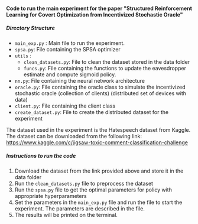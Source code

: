 #### Code to run the main experiment for the paper "Structured Reinforcement Learning for  Covert Optimization from Incentivized Stochastic Oracle"

##### Directory Structure
- ```main_exp.py``` : Main file to run the experiment. 
- ```spsa.py```: File containing the SPSA optimizer
- ```utils``` :
  - ```clean_datasets.py```: File to clean the dataset stored in the data folder
  - ```funcs.py```: File containing the functions to update the eavesdropper estimate and compute sigmoid policy.
- ```nn.py```: File containing the neural network architecture
- ```oracle.py```: File containing the oracle class to simulate the incentivized stochastic oracle (collection of clients) (distributed set of devices with data)
- ```client.py```: File containing the client class 
- ```create_dataset.py```: File to create the distributed dataset for the experiment

The dataset used in the experiment is the Hatespeech dataset from Kaggle. The dataset can be downloaded from the following link: https://www.kaggle.com/c/jigsaw-toxic-comment-classification-challenge

##### Instructions to run the code
1. Download the dataset from the link provided above and store it in the data folder
2. Run the ```clean_datasets.py``` file to preprocess the dataset
3. Run the ```spsa.py``` file to get the optimal parameters for policy with appropriate hyperparameters
4. Set the parameters in the ```main_exp.py``` file and run the file to start the experiment. The parameters are described in the file.
5. The results will be printed on the terminal. 



